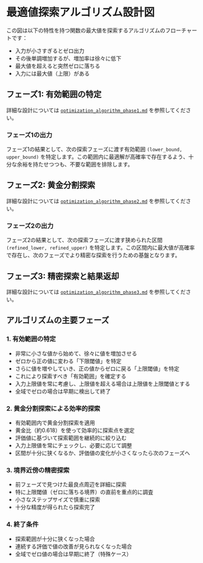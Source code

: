 # 最適値探索アルゴリズム設計図

この図は以下の特性を持つ関数の最大値を探索するアルゴリズムのフローチャートです：
- 入力が小さすぎるとゼロ出力
- その後単調増加するが、増加率は徐々に低下
- 最大値を超えると突然ゼロに落ちる
- 入力には最大値（上限）がある

## フェーズ1: 有効範囲の特定

詳細な設計については [`optimization_algorithm_phase1.md`](./optimization_algorithm_phase1.md) を参照してください。

### フェーズ1の出力
フェーズ1の結果として、次の探索フェーズに渡す有効範囲 `(lower_bound, upper_bound)` を特定します。この範囲内に最適解が高確率で存在するよう、十分な余裕を持たせつつも、不要な範囲を排除します。

## フェーズ2: 黄金分割探索

詳細な設計については [`optimization_algorithm_phase2.md`](./optimization_algorithm_phase2.md) を参照してください。

### フェーズ2の出力
フェーズ2の結果として、次の探索フェーズに渡す狭められた区間 `(refined_lower, refined_upper)` を特定します。この区間内に最大値が高確率で存在し、次のフェーズでより精密な探索を行うための基盤となります。

## フェーズ3: 精密探索と結果返却

詳細な設計については [`optimization_algorithm_phase3.md`](./optimization_algorithm_phase3.md) を参照してください。

## アルゴリズムの主要フェーズ

### 1. 有効範囲の特定
- 非常に小さな値から始めて、徐々に値を増加させる
- ゼロから正の値に変わる「下限閾値」を特定
- さらに値を増やしていき、正の値からゼロに戻る「上限閾値」を特定
- これにより探索すべき「有効範囲」を確定する
- 入力上限値を常に考慮し、上限値を超える場合は上限値を上限閾値とする
- 全域でゼロの場合は早期に検出して終了

### 2. 黄金分割探索による効率的探索
- 有効範囲内で黄金分割探索を適用
- 黄金比（約0.618）を使って効率的に探索点を選定
- 評価値に基づいて探索範囲を継続的に絞り込む
- 入力上限値を常にチェックし、必要に応じて調整
- 区間が十分に狭くなるか、評価値の変化が小さくなったら次のフェーズへ

### 3. 境界近傍の精密探索
- 前フェーズで見つけた最良点周辺を詳細に探索
- 特に上限閾値（ゼロに落ちる境界）の直前を重点的に調査
- 小さなステップサイズで慎重に探索
- 十分な精度が得られたら探索完了

### 4. 終了条件
- 探索範囲が十分に狭くなった場合
- 連続する評価で値の改善が見られなくなった場合
- 全域でゼロ値の場合は早期に終了（特殊ケース）




